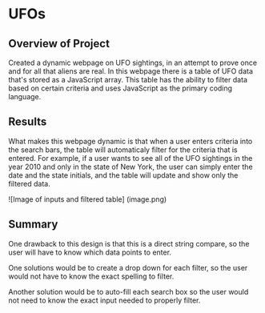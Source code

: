 # UFOs

## Overview of Project
Created a dynamic webpage on UFO sightings, in an attempt to prove once and for all that aliens are real. In this webpage there is a table of UFO data that's stored as a JavaScript array. This table has the ability to filter data based on certain criteria and uses JavaScript as the primary coding language.



## Results
What makes this webpage dynamic is that when a user enters criteria into the search bars, the table will automaticaly filter for the criteria that is entered. For example, if a user wants to see all of the UFO sightings in the year 2010 and only in the state of New York, the user can simply enter the date and the state initials, and the table will update and show only the filtered data.

![Image of inputs and filtered table] (image.png)


## Summary
One drawback to this design is that this is a direct string compare, so the user will have to know which data points to enter. 

One solutions would be to create a drop down for each filter, so the user would not have to know the exact spelling to filter.

Another solution would be to auto-fill each search box so the user would not need to know the exact input needed to properly filter. 
